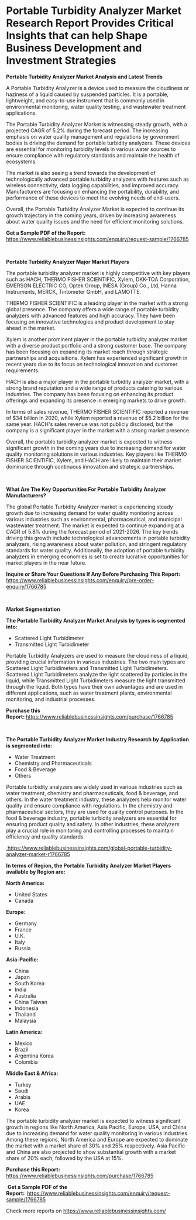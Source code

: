 <p><h1>Portable Turbidity Analyzer Market Research Report Provides Critical Insights that can help Shape Business Development and Investment Strategies</h1></p><p><strong>Portable Turbidity Analyzer Market Analysis and Latest Trends</strong></p>
<p><p>A Portable Turbidity Analyzer is a device used to measure the cloudiness or haziness of a liquid caused by suspended particles. It is a portable, lightweight, and easy-to-use instrument that is commonly used in environmental monitoring, water quality testing, and wastewater treatment applications. </p><p>The Portable Turbidity Analyzer Market is witnessing steady growth, with a projected CAGR of 5.2% during the forecast period. The increasing emphasis on water quality management and regulations by government bodies is driving the demand for portable turbidity analyzers. These devices are essential for monitoring turbidity levels in various water sources to ensure compliance with regulatory standards and maintain the health of ecosystems.</p><p>The market is also seeing a trend towards the development of technologically advanced portable turbidity analyzers with features such as wireless connectivity, data logging capabilities, and improved accuracy. Manufacturers are focusing on enhancing the portability, durability, and performance of these devices to meet the evolving needs of end-users.</p><p>Overall, the Portable Turbidity Analyzer Market is expected to continue its growth trajectory in the coming years, driven by increasing awareness about water quality issues and the need for efficient monitoring solutions.</p></p>
<p><strong>Get a Sample PDF of the Report:&nbsp;</strong> <a href="https://www.reliablebusinessinsights.com/enquiry/request-sample/1766785">https://www.reliablebusinessinsights.com/enquiry/request-sample/1766785</a></p>
<p>&nbsp;</p>
<p><strong>Portable Turbidity Analyzer Major Market Players</strong></p>
<p><p>The portable turbidity analyzer market is highly competitive with key players such as HACH, THERMO FISHER SCIENTIFIC, Xylem, DKK-TOA Corporation, EMERSON ELECTRIC CO, Optek Group, INESA (Group) Co., Ltd, Hanna Instruments, MERCK, Tintometer GmbH, and LAMOTTE. </p><p>THERMO FISHER SCIENTIFIC is a leading player in the market with a strong global presence. The company offers a wide range of portable turbidity analyzers with advanced features and high accuracy. They have been focusing on innovative technologies and product development to stay ahead in the market. </p><p>Xylem is another prominent player in the portable turbidity analyzer market with a diverse product portfolio and a strong customer base. The company has been focusing on expanding its market reach through strategic partnerships and acquisitions. Xylem has experienced significant growth in recent years due to its focus on technological innovation and customer requirements.</p><p>HACH is also a major player in the portable turbidity analyzer market, with a strong brand reputation and a wide range of products catering to various industries. The company has been focusing on enhancing its product offerings and expanding its presence in emerging markets to drive growth.</p><p>In terms of sales revenue, THERMO FISHER SCIENTIFIC reported a revenue of $34 billion in 2020, while Xylem reported a revenue of $5.2 billion for the same year. HACH's sales revenue was not publicly disclosed, but the company is a significant player in the market with a strong market presence.</p><p>Overall, the portable turbidity analyzer market is expected to witness significant growth in the coming years due to increasing demand for water quality monitoring solutions in various industries. Key players like THERMO FISHER SCIENTIFIC, Xylem, and HACH are likely to maintain their market dominance through continuous innovation and strategic partnerships.</p></p>
<p>&nbsp;</p>
<p><strong>What Are The Key Opportunities For Portable Turbidity Analyzer Manufacturers?</strong></p>
<p><p>The global Portable Turbidity Analyzer market is experiencing steady growth due to increasing demand for water quality monitoring across various industries such as environmental, pharmaceutical, and municipal wastewater treatment. The market is expected to continue expanding at a CAGR of 5.8% during the forecast period of 2021-2026. The key trends driving this growth include technological advancements in portable turbidity analyzers, rising awareness about water pollution, and stringent regulatory standards for water quality. Additionally, the adoption of portable turbidity analyzers in emerging economies is set to create lucrative opportunities for market players in the near future.</p></p>
<p><strong>Inquire or Share Your Questions If Any Before Purchasing This Report:</strong> <a href="https://www.reliablebusinessinsights.com/enquiry/pre-order-enquiry/1766785">https://www.reliablebusinessinsights.com/enquiry/pre-order-enquiry/1766785</a></p>
<p>&nbsp;</p>
<p><strong>Market Segmentation</strong></p>
<p><strong>The Portable Turbidity Analyzer Market Analysis by types is segmented into:</strong></p>
<p><ul><li>Scattered Light Turbidimeter</li><li>Transmitted Light Turbidimeter</li></ul></p>
<p><p>Portable Turbidity Analyzers are used to measure the cloudiness of a liquid, providing crucial information in various industries. The two main types are Scattered Light Turbidimeters and Transmitted Light Turbidimeters. Scattered Light Turbidimeters analyze the light scattered by particles in the liquid, while Transmitted Light Turbidimeters measure the light transmitted through the liquid. Both types have their own advantages and are used in different applications, such as water treatment plants, environmental monitoring, and industrial processes.</p></p>
<p><strong>Purchase this Report:&nbsp;</strong><a href="https://www.reliablebusinessinsights.com/purchase/1766785">https://www.reliablebusinessinsights.com/purchase/1766785</a></p>
<p>&nbsp;</p>
<p><strong>The Portable Turbidity Analyzer Market Industry Research by Application is segmented into:</strong></p>
<p><ul><li>Water Treatment</li><li>Chemistry and Pharmaceuticals</li><li>Food & Beverage</li><li>Others</li></ul></p>
<p><p>Portable turbidity analyzers are widely used in various industries such as water treatment, chemistry and pharmaceuticals, food & beverage, and others. In the water treatment industry, these analyzers help monitor water quality and ensure compliance with regulations. In the chemistry and pharmaceutical sectors, they are used for quality control purposes. In the food & beverage industry, portable turbidity analyzers are essential for ensuring product quality and safety. In other industries, these analyzers play a crucial role in monitoring and controlling processes to maintain efficiency and quality standards.</p></p>
<p><a href="https://www.reliablebusinessinsights.com/global-portable-turbidity-analyzer-market-r1766785">&nbsp;https://www.reliablebusinessinsights.com/global-portable-turbidity-analyzer-market-r1766785</a></p>
<p><strong>In terms of Region, the Portable Turbidity Analyzer Market Players available by Region are:</strong></p>
<p>
    <p> <strong> North America: </strong>
        <ul>
            <li>United States</li>
            <li>Canada</li>
        </ul>
        </p> 
    <p> <strong> Europe: </strong>
        <ul>
            <li>Germany</li>
            <li>France</li>
            <li>U.K.</li>
            <li>Italy</li>
            <li>Russia</li>
        </ul>
        </p> 
    <p> <strong> Asia-Pacific: </strong>
        <ul>
            <li>China</li>
            <li>Japan</li>
            <li>South Korea</li>
            <li>India</li>
            <li>Australia</li>
            <li>China Taiwan</li>
            <li>Indonesia</li>
            <li>Thailand</li>
            <li>Malaysia</li>
        </ul>
        </p> 
    <p> <strong> Latin America: </strong>
        <ul>
            <li>Mexico</li>
            <li>Brazil</li>
            <li>Argentina Korea</li>
            <li>Colombia</li>
        </ul>
        </p> 
    <p> <strong> Middle East & Africa: </strong>
        <ul>
            <li>Turkey</li>
            <li>Saudi</li>
            <li>Arabia</li>
            <li>UAE</li>
            <li>Korea</li>
        </ul>
    </p>
    </p>
<p><p>The portable turbidity analyzer market is expected to witness significant growth in regions like North America, Asia Pacific, Europe, USA, and China due to increasing demand for water quality monitoring in various industries. Among these regions, North America and Europe are expected to dominate the market with a market share of 30% and 25% respectively. Asia Pacific and China are also projected to show substantial growth with a market share of 20% each, followed by the USA at 15%.</p></p>
<p><strong>Purchase this Report: </strong><a href="https://www.reliablebusinessinsights.com/purchase/1766785">https://www.reliablebusinessinsights.com/purchase/1766785</a></p>
<p>&nbsp;<strong>Get a Sample PDF of the Report:&nbsp;&nbsp;</strong><a href="https://www.reliablebusinessinsights.com/enquiry/request-sample/1766785">https://www.reliablebusinessinsights.com/enquiry/request-sample/1766785</a></p>
<p><strong></strong></p>
<p>Check more reports on <a href="https://www.reliablebusinessinsights.com/">https://www.reliablebusinessinsights.com/</a></p>